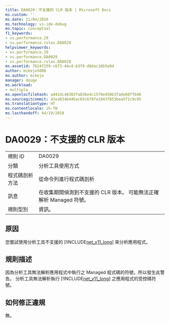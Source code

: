 ```yaml
---
title: DA0029：不支援的 CLR 版本 | Microsoft Docs
ms.custom: ''
ms.date: 11/04/2016
ms.technology: vs-ide-debug
ms.topic: conceptual
f1_keywords:
- vs.performance.29
- vs.performance.rules.DA0029
helpviewer_keywords:
- vs.performance.29
- vs.performance.DA0029
- vs.performance.rules.DA0029
ms.assetid: 76247259-c6f3-44c4-b3f9-d8dac16b5e0d
author: mikejo5000
ms.author: mikejo
manager: douge
ms.workload:
- multiple
ms.openlocfilehash: ad41dc48303fa836e4c15f0e450b3fade60ff646
ms.sourcegitcommit: 42ea834b446ac65c679fa1043f853bea5f1c9c95
ms.translationtype: HT
ms.contentlocale: zh-TW
ms.lasthandoff: 04/19/2018
---
```

# <a name="da0029-unsupported-clr-version"></a>DA0029：不支援的 CLR 版本
|||  
|-|-|  
|規則 ID|DA0029|  
|分類|分析工具使用方式|  
|程式碼剖析方法|從命令列進行程式碼剖析|  
|訊息|在收集期間偵測到不支援的 CLR 版本。 可能無法正確解析 Managed 符號。|  
|規則型別|資訊。|  
  
## <a name="cause"></a>原因  
 您嘗試使用分析工具不支援的 [!INCLUDE[net_v11_long](../profiling/includes/net_v11_long_md.md)] 來分析應用程式。  
  
## <a name="rule-description"></a>規則描述  
 因為分析工具無法解析應用程式中執行之 Managed 程式碼的符號，所以發生此警告。 分析工具無法解析執行 [!INCLUDE[net_v11_long](../profiling/includes/net_v11_long_md.md)] 之應用程式的受控碼符號。  
  
## <a name="how-to-fix-violations"></a>如何修正違規  
 無。
